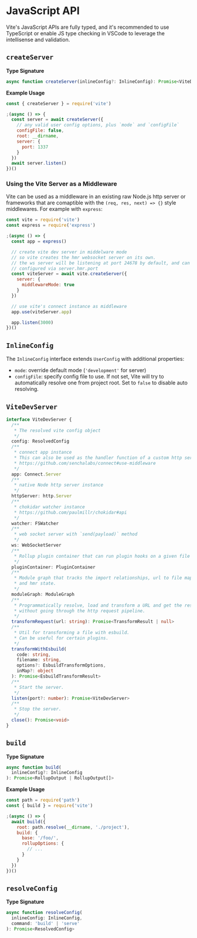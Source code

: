 # JavaScript API

Vite's JavaScript APIs are fully typed, and it's recommended to use TypeScript or enable JS type checking in VSCode to leverage the intellisense and validation.

## `createServer`

**Type Signature**

```ts
async function createServer(inlineConfig?: InlineConfig): Promise<ViteDevServer>
```

**Example Usage**

```js
const { createServer } = require('vite')

;(async () => {
  const server = await createServer({
    // any valid user config options, plus `mode` and `configFile`
    configFile: false,
    root: __dirname,
    server: {
      port: 1337
    }
  })
  await server.listen()
})()
```

### Using the Vite Server as a Middleware

Vite can be used as a middleware in an existing raw Node.js http server or frameworks that are comaptible with the `(req, res, next) => {}` style middlewares. For example with `express`:

```js
const vite = require('vite')
const express = require('express')

;(async () => {
  const app = express()

  // create vite dev server in middelware mode
  // so vite creates the hmr websocket server on its own.
  // the ws server will be listening at port 24678 by default, and can be
  // configured via server.hmr.port
  const viteServer = await vite.createServer({
    server: {
      middlewareMode: true
    }
  })

  // use vite's connect instance as middleware
  app.use(viteServer.app)

  app.listen(3000)
})()
```

## `InlineConfig`

The `InlineConfig` interface extends `UserConfig` with additional properties:

- `mode`: override default mode (`'development'` for server)
- `configFile`: specify config file to use. If not set, Vite will try to automatically resolve one from project root. Set to `false` to disable auto resolving.

## `ViteDevServer`

```ts
interface ViteDevServer {
  /**
   * The resolved vite config object
   */
  config: ResolvedConfig
  /**
   * connect app instance
   * This can also be used as the handler function of a custom http server
   * https://github.com/senchalabs/connect#use-middleware
   */
  app: Connect.Server
  /**
   * native Node http server instance
   */
  httpServer: http.Server
  /**
   * chokidar watcher instance
   * https://github.com/paulmillr/chokidar#api
   */
  watcher: FSWatcher
  /**
   * web socket server with `send(payload)` method
   */
  ws: WebSocketServer
  /**
   * Rollup plugin container that can run plugin hooks on a given file
   */
  pluginContainer: PluginContainer
  /**
   * Module graph that tracks the import relationships, url to file mapping
   * and hmr state.
   */
  moduleGraph: ModuleGraph
  /**
   * Programmatically resolve, load and transform a URL and get the result
   * without going through the http request pipeline.
   */
  transformRequest(url: string): Promise<TransformResult | null>
  /**
   * Util for transforming a file with esbuild.
   * Can be useful for certain plugins.
   */
  transformWithEsbuild(
    code: string,
    filename: string,
    options?: EsbuildTransformOptions,
    inMap?: object
  ): Promise<EsbuildTransformResult>
  /**
   * Start the server.
   */
  listen(port?: number): Promise<ViteDevServer>
  /**
   * Stop the server.
   */
  close(): Promise<void>
}
```

## `build`

**Type Signature**

```ts
async function build(
  inlineConfig?: InlineConfig
): Promise<RollupOutput | RollupOutput[]>
```

**Example Usage**

```js
const path = require('path')
const { build } = require('vite')

;(async () => {
  await build({
    root: path.resolve(__dirname, './project'),
    build: {
      base: '/foo/',
      rollupOptions: {
        // ...
      }
    }
  })
})()
```

## `resolveConfig`

**Type Signature**

```ts
async function resolveConfig(
  inlineConfig: InlineConfig,
  command: 'build' | 'serve'
): Promise<ResolvedConfig>
```

